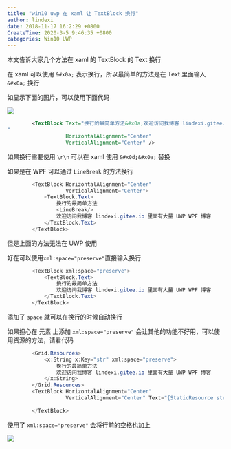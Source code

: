 ```yaml
---
title: "win10 uwp 在 xaml 让 TextBlock 换行"
author: lindexi
date: 2018-11-17 16:2:29 +0800
CreateTime: 2020-3-5 9:46:35 +0800
categories: Win10 UWP
---
```


本文告诉大家几个方法在 xaml 的 TextBlock 的 Text 换行

<!--more-->


<!-- csdn -->

在 xaml 可以使用 `&#x0a;` 表示换行，所以最简单的方法是在 Text 里面输入 `&#x0a;` 换行

如显示下面的图片，可以使用下面代码

<!-- ![](image/win10 uwp 在 xaml 让 TextBlock 换行/win10 uwp 在 xaml 让 TextBlock 换行0.png) -->

![](http://image.acmx.xyz/lindexi%2F20181117153856312)

```xml
        <TextBlock Text="换行的最简单方法&#x0a;欢迎访问我博客 lindexi.gitee.io 里面有大量 UWP WPF 博客
" 
                   HorizontalAlignment="Center"
                   VerticalAlignment="Center" />
```

如果换行需要使用 `\r\n` 可以在 xaml 使用 `&#x0d;&#x0a;` 替换

如果是在 WPF 可以通过 `LineBreak` 的方法换行

```csharp
        <TextBlock HorizontalAlignment="Center"
                   VerticalAlignment="Center">
            <TextBlock.Text>
                换行的最简单方法
                <LineBreak/>
                欢迎访问我博客 lindexi.gitee.io 里面有大量 UWP WPF 博客
            </TextBlock.Text>
        </TextBlock>
```

但是上面的方法无法在 UWP 使用

好在可以使用`xml:space="preserve"`直接输入换行

```csharp
        <TextBlock xml:space="preserve">
            <TextBlock.Text>
                换行的最简单方法
                欢迎访问我博客 lindexi.gitee.io 里面有大量 UWP WPF 博客
            </TextBlock.Text>
        </TextBlock>
```

添加了 `space` 就可以在换行的时候自动换行

如果担心在 元素 上添加 `xml:space="preserve"` 会让其他的功能不好用，可以使用资源的方法，请看代码

```csharp
        <Grid.Resources>
            <x:String x:Key="str" xml:space="preserve">
                换行的最简单方法
                欢迎访问我博客 lindexi.gitee.io 里面有大量 UWP WPF 博客
            </x:String>
        </Grid.Resources>
        <TextBlock HorizontalAlignment="Center" 
                   VerticalAlignment="Center" Text="{StaticResource str}">
         
        </TextBlock>
```

使用了 `xml:space="preserve"` 会将行前的空格也加上

<!-- ![](image/win10 uwp 在 xaml 让 TextBlock 换行/win10 uwp 在 xaml 让 TextBlock 换行1.png) -->

![](http://image.acmx.xyz/lindexi%2F2018111716224687)

